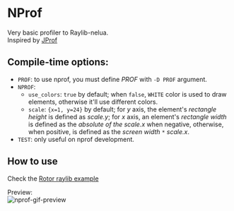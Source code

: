 # NProf

Very basic profiler to Raylib-nelua.  
Inspired by [JProf](https://github.com/pfirsich/jprof)

## Compile-time options:

* `PROF`: to use nprof, you must define _PROF_ with `-D PROF` argument.
* `NPROF`:
    * `use_colors`: `true` by default; when `false`, `WHITE` color is used to draw elements, otherwise it'll use different colors.
    * `scale`: `{x=1, y=24}` by default; for _y_ axis, the element's _rectangle height_ is defined as _scale.y_; for _x_ axis, an element's _rectangle width_ is defined as the _absolute of the scale.x_ when negative, otherwise, when positive, is defined as the _screen width_ `*` _scale.x_.
* `TEST`: only useful on nprof development.

## How to use

Check the [Rotor raylib example](https://gitlab.com/Andre-LA/rotor-nelua/-/blob/master/examples/raylib.nelua)

Preview:  
![nprof-gif-preview](nprof_preview.gif)
